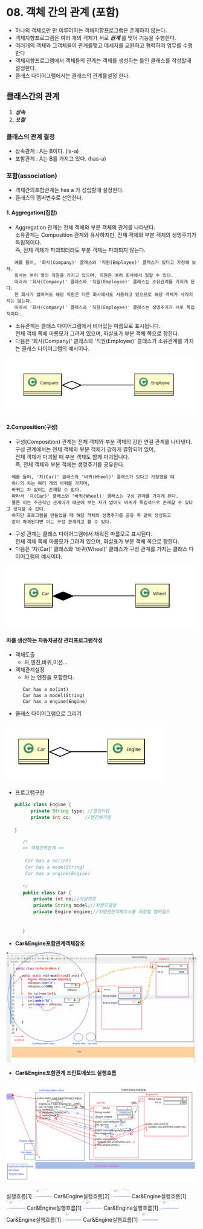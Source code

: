 # 08. 객체 간의 관계 (포함)
  - 하나의 객체로만 만 이루어지는 객체지향프로그램은 존재하지 않는다. 
  - 객체지향프로그램은 여러 개의 객체가 서로  ***관계*** 를 맺어 기능을 수행한다.
  - 여러개의 객체와 그객체들이 관계를맺고 메세지를 교환하고 협력하여 업무를 수행한다
  - 객체지향프로그램에서 객체들의 관계는 객체를 생성하는 틀인 클래스를 작성할때 설정한다.
  - 클래스 다이어그램에서는 클래스의 관계를설정 한다.

## 클래스간의 관계
  1. ***상속***
  2. ***포함***

### 클래스의 관계 결정

  - 상속관계 : A는 B이다. (is-a)
  - 포함관계 : A는 B를 가지고 있다. (has-a)

### 포함(association) 
  
  - 객체간의포함관계는  has a 가 성립할때 설정한다.
  - 클래스의 멤버변수로 선언한다.

#### 1. Aggregation(집합)

  - Aggregation 관계는 전체 객체와 부분 객체의 관계를 나타낸다.<br>
     소유관계는 Composition 관계와 유사하지만, 전체 객체와 부분 객체의 생명주기가 독립적이다.<br>
     즉, 전체 객체가 파괴되더라도 부분 객체는 파괴되지 않는다.
     
   ```
      예를 들어, '회사(Company)' 클래스와 '직원(Employee)' 클래스가 있다고 가정해 보자.
      회사는 여러 명의 직원을 가지고 있으며, 직원은 여러 회사에서 일할 수 있다. 
      따라서 '회사(Company)' 클래스와 '직원(Employee)' 클래스는 소유관계를 가지게 된다.
      한 회사가 없어져도 해당 직원은 다른 회사에서도 사용하고 있으므로 해당 객체가 사라지지는 않는다.
      따라서 '회사(Company)' 클래스와 '직원(Employee)' 클래스는 생명주기가 서로 독립적이다.
   ```
      
  - 소유관계는 클래스 다이어그램에서 비어있는 마름모로 표시됩니다. <br>
    전체 객체 쪽에 마름모가 그려져 있으며, 화살표가 부분 객체 쪽으로 향한다.
  - 다음은 '회사(Company)' 클래스와 '직원(Employee)' 클래스가 소유관계를 가지는 클래스 다이어그램의 예시이다.

![Alt text](image-4.png)

 



#### 2.Composition(구성)
   - 구성(Composition) 관계는 전체 객체와 부분 객체의 강한 연결 관계를 나타낸다.<br>
      구성 관계에서는 전체 객체와 부분 객체가 강하게 결합되어 있어, <br>
      전체 객체가 파괴될 때 부분 객체도 함께 파괴됩니다.<br>
      즉, 전체 객체와 부분 객체는 생명주기를 공유한다.

```
  예를 들어, '차(Car)' 클래스와 '바퀴(Wheel)' 클래스가 있다고 가정했을 때 
  하나의 차는 여러 개의 바퀴를 가지며, 
  바퀴는 차 없이는 존재할 수 없다. 
  따라서 '차(Car)' 클래스와 '바퀴(Wheel)' 클래스는 구성 관계를 가지게 된다.
  물론 이는 주관적인 관계이기 때문에 보는 차가 없어도 바퀴가 독립적으로 존재할 수 있다고 생각할 수 있다. 
  하지만 프로그램을 만들었을 때 해당 객체의 생명주기를 공유 즉 같이 생성되고 
  같이 파괴된다면 이는 구성 관계라고 볼 수 있다.
```  
   - 구성 관계는 클래스 다이어그램에서 채워진 마름모로 표시된다.<br> 
     전체 객체 쪽에 마름모가 그려져 있으며, 화살표가 부분 객체 쪽으로 향한다. 
   - 다음은 '차(Car)' 클래스와 '바퀴(Wheel)' 클래스가 구성 관계를 가지는 클래스 다이어그램의 예시이다.

   ![Alt text](image-2.png)



 #### 차를 생산하는 자동차공장 관리프로그램작성

   - 객체도출
     - 차,엔진,바퀴,미션...
   - 객체관계설정
     - 차 는 엔진을 포함한다.
  ```
        Car has a no(int)
        Car has a model(String)
        Car has a engine(Engine)
  
   ```

   - 클래스 다이어그램으로 그리기

![Alt text](image-5.png)



   - 프로그램구현 

   ```java
      public class Engine {
            private String type; //엔진타입
            private int cc;		//엔진배기량
      
      }
  ```

```java 
      /*
      << 객체간의관계 >>

       Car has a no(int)
       Car has a mode(String)
       Car has a engine(Engine)
      
      */
      public class Car {
          private int no;//차량번호
          private String model;//차량모델명
          private Engine engine;//차량엔진객체주소를 저장할 멤버필드
      

      }
```
- **Car&Engine포함관계객체참조**

![Alt text](image-6.png)

- **Car&Engine포함관계 프린트메쏘드 실행흐름**

![Alt text](image-7.png)

<a src='./Car&Engine포함관계객체실행흐름[1].png'>
실행흐름[1]
<img src='./Car&Engine포함관계객체실행흐름[1].png' width="10%">
</a>

<a src='./Car&Engine포함관계객체실행흐름[2].png'>
Car&Engine실행흐름[2]
<img src='./Car&Engine포함관계객체실행흐름[2].png' width="10%">
</a>
<a src='./Car&Engine포함관계객체실행흐름[1].png'>
Car&Engine실행흐름[1]
<img src='./Car&Engine포함관계객체실행흐름[1].png' width="10%">
</a>
<a src='./Car&Engine포함관계객체실행흐름[1].png'>
Car&Engine실행흐름[1]
<img src='./Car&Engine포함관계객체실행흐름[1].png' width="10%">
</a>
<a src='./Car&Engine포함관계객체실행흐름[1].png'>
Car&Engine실행흐름[1]
<img src='./Car&Engine포함관계객체실행흐름[1].png' width="10%">
</a>
<a src='./Car&Engine포함관계객체실행흐름[1].png'>
Car&Engine실행흐름[1]
<img src='./Car&Engine포함관계객체실행흐름[1].png' width="10%">
</a>
<a src='./Car&Engine포함관계객체실행흐름[1].png'>
Car&Engine실행흐름[1]
<img src='./Car&Engine포함관계객체실행흐름[1].png' width="10%">
</a>


 
   

  
  


